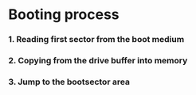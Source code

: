 # Booting process
### 1. Reading first sector from the boot medium
### 2. Copying from the drive buffer into memory
### 3. Jump to the bootsector area